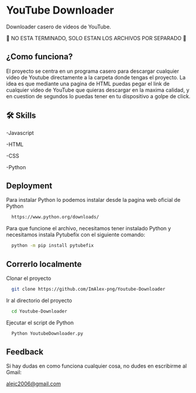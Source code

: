 

# YouTube Downloader

Downloader casero de videos de YouTube.

🚧 NO ESTA TERMINADO, SOLO ESTAN LOS ARCHIVOS POR SEPARADO 🚧



## ¿Como funciona?

El proyecto se centra en un programa casero para descargar cualquier video de Youtube directamente a la carpeta donde tengas el proyecto.
La idea es que mediante una pagina de HTML puedas pegar el link de cualquier video de YouTube que quieras descargar en la maxima calidad,
y en cuestion de segundos lo puedas tener en tu dispositivo a golpe de click.

## 🛠 Skills
-Javascript 

-HTML 

-CSS

-Python


## Deployment

Para instalar Python lo podemos instalar desde la pagina web oficial de Python

```bash
  https://www.python.org/downloads/
```

Para que funcione el archivo, necesitamos tener instalado Python y necesitamos instala Pytubefix con el siguiente comando:

```bash
  python -m pip install pytubefix

```

## Correrlo localmente

Clonar el proyecto

```bash
  git clone https://github.com/ImAlex-png/Youtube-Downloader
```

Ir al directorio del proyecto

```bash
  cd Youtube-Downloader
```

Ejecutar el script de Python

```bash
  Python YoutubeDownloader.py
```


## Feedback

Si hay dudas en como funciona cualquier cosa, no dudes en escribirme al Gmail:

alejc2006@gmail.com

